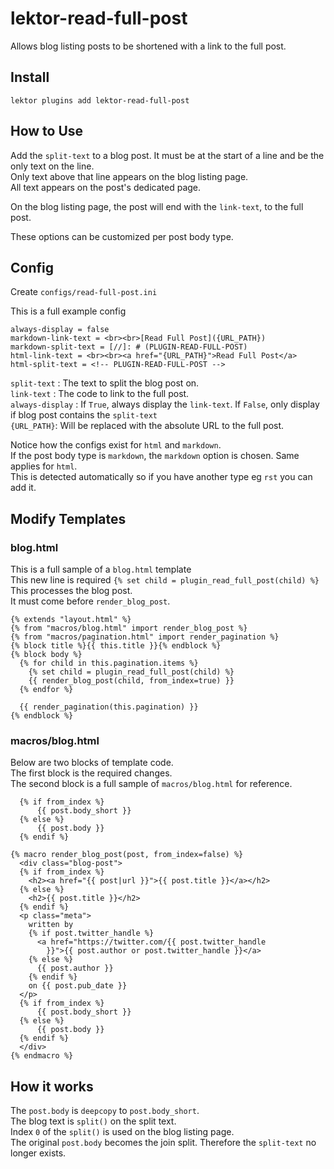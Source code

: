 # lektor-read-full-post

Allows blog listing posts to be shortened with a link to the full post.

## Install

`lektor plugins add lektor-read-full-post`

## How to Use

Add the `split-text` to a blog post. It must be at the start of a line and be the only text on the line.  
Only text above that line appears on the blog listing page.  
All text appears on the post's dedicated page.   

On the blog listing page, the post will end with the `link-text`, to the full post.

These options can be customized per post body type.

## Config

Create `configs/read-full-post.ini`

This is a full example config
```
always-display = false
markdown-link-text = <br><br>[Read Full Post]({URL_PATH})
markdown-split-text = [//]: # (PLUGIN-READ-FULL-POST)
html-link-text = <br><br><a href="{URL_PATH}">Read Full Post</a>
html-split-text = <!-- PLUGIN-READ-FULL-POST -->
```

`split-text` : The text to split the blog post on.  
`link-text` : The code to link to the full post.  
`always-display` : If `True`, always display the `link-text`. If `False`, only display if blog post contains the `split-text`  
`{URL_PATH}`: Will be replaced with the absolute URL to the full post.

Notice how the configs exist for `html` and `markdown`.  
If the post body type is `markdown`, the `markdown` option is chosen. Same applies for `html`.  
This is detected automatically so if you have another type eg `rst` you can add it.  

## Modify Templates

### blog.html

This is a full sample of a `blog.html` template  
This new line is required `{% set child = plugin_read_full_post(child) %}`  
This processes the blog post.  
It must come before `render_blog_post`.  

```
{% extends "layout.html" %}
{% from "macros/blog.html" import render_blog_post %}
{% from "macros/pagination.html" import render_pagination %}
{% block title %}{{ this.title }}{% endblock %}
{% block body %}
  {% for child in this.pagination.items %}
    {% set child = plugin_read_full_post(child) %}
    {{ render_blog_post(child, from_index=true) }}
  {% endfor %}

  {{ render_pagination(this.pagination) }}
{% endblock %}
```

### macros/blog.html

Below are two blocks of template code.  
The first block is the required changes.  
The second block is a full sample of `macros/blog.html` for reference.  


```
  {% if from_index %}
      {{ post.body_short }}
  {% else %}
      {{ post.body }}
  {% endif %}
```

```
{% macro render_blog_post(post, from_index=false) %}
  <div class="blog-post">
  {% if from_index %}
    <h2><a href="{{ post|url }}">{{ post.title }}</a></h2>
  {% else %}
    <h2>{{ post.title }}</h2>
  {% endif %}
  <p class="meta">
    written by
    {% if post.twitter_handle %}
      <a href="https://twitter.com/{{ post.twitter_handle
        }}">{{ post.author or post.twitter_handle }}</a>
    {% else %}
      {{ post.author }}
    {% endif %}
    on {{ post.pub_date }}
  </p>
  {% if from_index %}
      {{ post.body_short }}
  {% else %}
      {{ post.body }}
  {% endif %}
  </div>
{% endmacro %}
```

## How it works

The `post.body` is `deepcopy` to `post.body_short`.  
The blog text is `split()` on the split text.  
Index `0` of the `split()` is used on the blog listing page.  
The original `post.body` becomes the join split. Therefore the `split-text` no longer exists.   